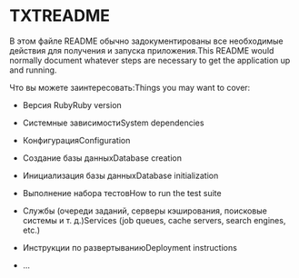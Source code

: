 # <a name="readme"></a><span data-ttu-id="ab3ab-101">TXT</span><span class="sxs-lookup"><span data-stu-id="ab3ab-101">README</span></span>

<span data-ttu-id="ab3ab-102">В этом файле README обычно задокументированы все необходимые действия для получения и запуска приложения.</span><span class="sxs-lookup"><span data-stu-id="ab3ab-102">This README would normally document whatever steps are necessary to get the application up and running.</span></span>

<span data-ttu-id="ab3ab-103">Что вы можете заинтересовать:</span><span class="sxs-lookup"><span data-stu-id="ab3ab-103">Things you may want to cover:</span></span>

* <span data-ttu-id="ab3ab-104">Версия Ruby</span><span class="sxs-lookup"><span data-stu-id="ab3ab-104">Ruby version</span></span>

* <span data-ttu-id="ab3ab-105">Системные зависимости</span><span class="sxs-lookup"><span data-stu-id="ab3ab-105">System dependencies</span></span>

* <span data-ttu-id="ab3ab-106">Конфигурация</span><span class="sxs-lookup"><span data-stu-id="ab3ab-106">Configuration</span></span>

* <span data-ttu-id="ab3ab-107">Создание базы данных</span><span class="sxs-lookup"><span data-stu-id="ab3ab-107">Database creation</span></span>

* <span data-ttu-id="ab3ab-108">Инициализация базы данных</span><span class="sxs-lookup"><span data-stu-id="ab3ab-108">Database initialization</span></span>

* <span data-ttu-id="ab3ab-109">Выполнение набора тестов</span><span class="sxs-lookup"><span data-stu-id="ab3ab-109">How to run the test suite</span></span>

* <span data-ttu-id="ab3ab-110">Службы (очереди заданий, серверы кэширования, поисковые системы и т. д.)</span><span class="sxs-lookup"><span data-stu-id="ab3ab-110">Services (job queues, cache servers, search engines, etc.)</span></span>

* <span data-ttu-id="ab3ab-111">Инструкции по развертыванию</span><span class="sxs-lookup"><span data-stu-id="ab3ab-111">Deployment instructions</span></span>

* <span data-ttu-id="ab3ab-112">...</span><span class="sxs-lookup"><span data-stu-id="ab3ab-112"></span></span>
